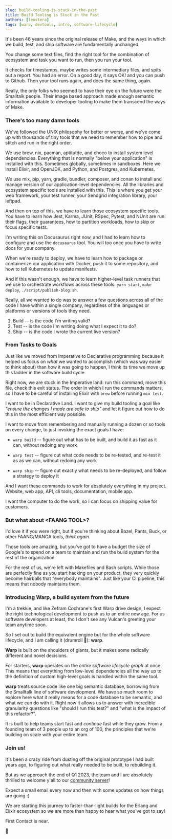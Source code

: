 ```yaml
---
slug: build-tooling-is-stuck-in-the-past
title: Build Tooling is Stuck in the Past
authors: [leostera]
tags: [warp, devtools, intro, software-lifecycle]
---
```


It's been 46 years since the original release of Make, and the ways in which we
build, test, and ship software are fundamentally unchanged.

You change some text files, find the right tool for the combination of ecosystem
and task you want to run, then you run your tool.

It checks for timestamps, maybe writes some intermediary files, and spits out a
report. You had an error. On a good day, it says OK! and you can push to Github.
Then your tool runs again, and does the same thing, again.

Really, the only folks who seemed to have their eye on the future were the
Smalltalk people. Their image based approach made enough semantic information
available to developer tooling to make them transcend the ways of Make.

### There's too many damn tools

We've followed the UNIX philosophy for better or worse, and we've come up with
thousands of tiny tools that we need to remember how to pipe and stitch and run
in the right order.

We use brew, nix, pacman, aptitutde, and choco to install system level
dependencies. Everything that is normally "below your application" is installed
with this. Sometimes globally, sometimes in sandboxes. Here we install Elixir,
and OpenJDK, and Python, and Postgres, and Kubernetes.

We use mix, pip, yarn, gradle, bundler, composer, and conan to install and
manage version of our application-level dependencies. All the libraries and
ecosystem specific tools are installed with this. This is where you get your web
framework, your test runner, your Sendgrid integration library, your leftpad.

And then on top of this, we have to learn those ecosystem specific tools. You
have to learn how Jest, Karma, JUnit, RSpec, Pytest, and NUnit are run: their
flags, their guarantees, how to partition workloads, how to skip or focus
specific tests.

I'm writing this on Docusaurus right now, and I had to learn how to configure
and use the `docusaurus` tool. You will too once you have to write docs for your
company.

When we're ready to deploy, we have to learn how to package or containerize our
application with Docker, push it to some repository, and how to tell Kubernetes
to update manifests.

And if this wasn't enough, we have to learn higher-level task runners that we
use to orchestrate workflows across these tools: `yarn start`, `make deploy`,
`./script/publish-blog.sh`.

Really, all we wanted to do was to answer a few questions across all of the code
I have within a single company, regardless of the languages or platforms or
versions of tools they need.

1. Build -- is the code I'm writing valid?
2. Test -- is the code I'm writing doing what I expect it to do?
3. Ship -- is the code I wrote the current live version?

### From Tasks to Goals

Just like we moved from Imperative to Declarative programming because it helped
us focus on _what_ we wanted to accomplish (which was way easier to think about)
than _how_ it was going to happen, I think its time we move up this ladder in
the software build cycle.

Right now, we are stuck in the Imperative land: run this command, move this
file, check this exit status. The order in which I run the commands matters, so
I have to be careful of installing Elixir with `brew` before running `mix test`.

I want to be in Declarative Land. I want to give my build tooling a goal like
_"ensure the changes I made are safe to ship"_ and let it figure out how to do
this in the most efficient way possible.

I want to move from remembering and manually running a dozen or so tools on
every change, to just invoking the exact goals I have:

- `warp build` -- figure out what has to be built, and build it as fast as it
  can, without redoing any work

- `warp test` -- figure out what code needs to be re-tested, and re-test it as
  as we can, without redoing any work

- `warp ship` -- figure out exactly what needs to be re-deployed, and follow a
  strategy to deploy it

And I want these commands to work for absolutely everything in my project.
Website, web app, API, cli tools, documentation, mobile app.

I want the computer to do the work, so I can focus on shipping value for
customers.

### But what about <FAANG TOOL\>?

I'd love it if you were right, but if you're thinking about Bazel, Pants, Buck,
or other FAANG/MANGA tools, _think again_.

Those tools are amazing, but you've got to have a budget the size of Google's to
spend on a team to maintain and run the build system for the rest of the
organization.

For the rest of us, we're left with Makefiles and Bash scripts. While those are
perfectly fine as you start hacking on your product, they very quickly become
hairballs that "everybody maintains". Just like your CI pipeline, this means
that nobody maintains them.

### Introducing Warp, a build system from the future

I'm a trekkie, and like Zefram Cochrane's first Warp drive design, I expect the
right technological development to push us to an entire new age. For us software
developers at least, tho I don't see any Vulcan's greeting your team anytime
soon.

So I set out to build the equivalent engine but for the whole software
lifecycle, and I am calling it (drumroll 🥁): **warp**.

**Warp** is built on the shoulders of giants, but it makes some radically
different and novel decisions.

For starters, **warp** operates on the _entire software lifecycle graph_ at
once. This means that everything from low-level dependencies all the way up to
the definition of custom high-level goals is handled within the same tool.

**warp** treats source code like one big semantic database, borrowing from the
Smalltalk line of software development. We have so much room to explore here
what it really means for a code database to be semantic, and what we can do with
it. Right now it allows us to answer with incredible granularity questions like
"should I run this test?" and "what is the impact of this refactor?".

It is built to help teams start fast and _continue_ fast while they grow. From a
founding team of 3 people up to an org of 100, the principles that we're
building on scale with your entire team.

### Join us!

It's been a crazy ride from dusting off the original prototype I had built years
ago, to figuring out what really needed to be built, to rebuilding it.

But as we approach the end of Q1 2023, the team and I are absolutely thrilled to
welcome y'all to our <a
href="https://warp.build/discord">community server</a>!

Expect a small email every now and then with some updates on how things are
going :)

We are starting this journey to faster-than-light builds for the Erlang and
Elixir ecosystem so we are more than happy to hear what you've got to say!

First Contact is near.

🖖
